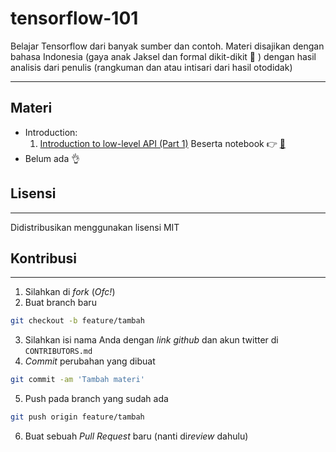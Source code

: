# tensorflow-101



Belajar Tensorflow dari banyak sumber dan contoh. Materi disajikan dengan bahasa Indonesia (gaya anak Jaksel dan formal dikit-dikit :metal: ) dengan hasil analisis dari penulis (rangkuman dan atau intisari dari hasil otodidak)

---

## Materi

  - Introduction:
      1. [Introduction to low-level API (Part 1)](https://docs.google.com/presentation/d/1-es2nFW3wPpCXJzC45o2y59oCK_eBDPWPQ6N378iNgs/edit?usp=sharing) Beserta notebook :point_right: [:notebook_with_decorative_cover:](https://github.com/otakbeku/tensorflow-101/blob/master/Introduction/TF-101-1%20.ipynb)
  - Belum ada :ok_hand:
  

## Lisensi
---
Didistribusikan menggunakan lisensi MIT

## Kontribusi
---
1. Silahkan di *fork* (*Ofc!*)
2. Buat branch baru 
```sh 
git checkout -b feature/tambah
```
3. Silahkan isi nama Anda dengan *link github* dan akun twitter di ``CONTRIBUTORS.md``
4. *Commit* perubahan yang dibuat 
```sh 
git commit -am 'Tambah materi'
```
5. Push pada branch yang sudah ada 
```sh
git push origin feature/tambah
```
6. Buat sebuah *Pull Request* baru (nanti di*review* dahulu)
